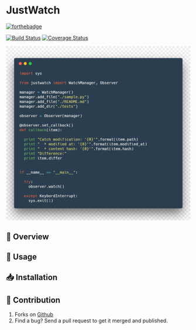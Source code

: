 # JustWatch

[![forthebadge](http://forthebadge.com/images/badges/made-with-python.svg)](http://forthebadge.com)

[![Build Status](https://travis-ci.org/alice1017/JustWatch.svg?branch=master)](https://travis-ci.org/alice1017/JustWatch)
[![Coverage Status](https://coveralls.io/repos/github/alice1017/JustWatch/badge.svg)](https://coveralls.io/github/alice1017/JustWatch)

![sample code](code.png)

## :page_facing_up: Overview

## :wrench: Usage

## :inbox_tray: Installation

## :eyes: Contribution

1. Forks on [Github](https://github.com/alice1017/JustWatch)
2. Find a bug? Send a pull request to get it merged and published.
